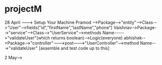 # projectM

28 April ---> Setup Your Machine 
Pramod -->Package-->"entity"-->Class-->"User"-->fields("id","firstName","lastName","phone")
Vaishnav-->Package-->"service"-->Class-->"UserService"-->methods Name----->"validateUser"(which returns boolean)-->Logic(everyone)
abhishek-->Package-->"controller"--->post--->"UserController"-->method Name--->"validateUser"
[assemble and test code up to this]


2 May-->

